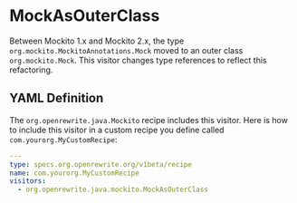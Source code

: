 # MockAsOuterClass

Between Mockito 1.x and Mockito 2.x, the type `org.mockito.MockitoAnnotations.Mock` moved to an outer class `org.mockito.Mock`. This visitor changes type references to reflect this refactoring.

## YAML Definition

The `org.openrewrite.java.Mockito` recipe includes this visitor. Here is how to include this visitor in a custom recipe you define called `com.yourorg.MyCustomRecipe`:

```yaml
---
type: specs.org.openrewrite.org/v1beta/recipe
name: com.yourorg.MyCustomRecipe 
visitors:
  - org.openrewrite.java.mockito.MockAsOuterClass
```


